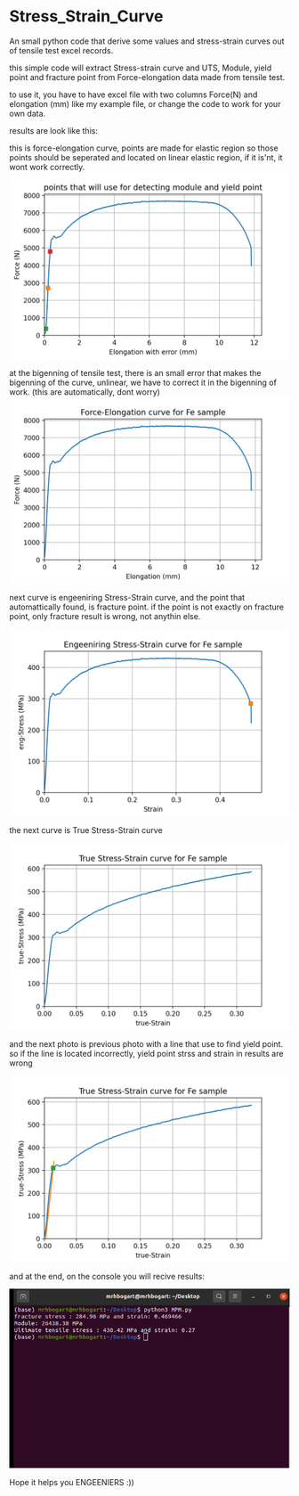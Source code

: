 # Stress_Strain_Curve
An small python code that derive some values and stress-strain curves out of tensile test excel records.

this simple code will extract Stress-strain curve and UTS, Module, yield point and fracture point from Force-elongation data made from tensile test.

to use it, you have to have excel file with two columns Force(N) and elongation (mm) like my example file, or change the code to work for your own data.

results are look like this:

this is force-elongation curve, points are made for elastic region so those points should be seperated and located on linear elastic region, if it is'nt, it wont work correctly.
![alt text](https://github.com/MrHbogart/Stress_Strain_Curve/blob/main/example/Fe_Elastic.png)



at the bigenning of tensile test, there is an small error that makes the bigenning of the curve, unlinear, we have to correct it in the bigenning of work.
(this are automatically, dont worry)
![alt text](https://github.com/MrHbogart/Stress_Strain_Curve/blob/main/example/Fe_removed_error.png)

next curve is engeeniring Stress-Strain curve, and the point that automattically found, is fracture point.
if the point is not exactly on fracture point, only fracture result is wrong, not anythin else.

![alt text](https://github.com/MrHbogart/Stress_Strain_Curve/blob/main/example/Fe_eng_stress_strain.png)

the next curve is True Stress-Strain curve


![alt text](https://github.com/MrHbogart/Stress_Strain_Curve/blob/main/example/Fe_True_Stress_Strain.png)

and the next photo is previous photo with a line that use to find yield point.
so if the line is located incorrectly, yield point strss and strain in results are wrong


![alt text](https://github.com/MrHbogart/Stress_Strain_Curve/blob/main/example/Fe_Yield_point.png)

and at the end, on the console you will recive results:


![alt text](https://github.com/MrHbogart/Stress_Strain_Curve/blob/main/example/results.png)




Hope it helps you ENGEENIERS :))
